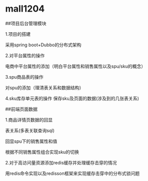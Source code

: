 # mall1204
##项目后台管理模块

1.项目的搭建

采用spring boot+Dubbo的分布式架构

2.对平台属性的操作

电商中平台属性的添加（明白平台属性和销售属性以及spu/sku的概念）

3.spu商品表的操作

对spu的添加（理清表关系和数据结构）

4.sku库存单元表的操作
保存sku及页面的数据(涉及到的几张表关系)

##前端页面数据

1.商品详情页数据的回显

表关系(多表关联查询sql)

回显spu下的销售属性和值

根据不同销售属性组合实现sku的切换

2.对于高访问量资源添加redis缓存并处理缓存击穿的情况

用redis命令实现以及redisson框架来实现缓存击穿中的分布式锁问题

